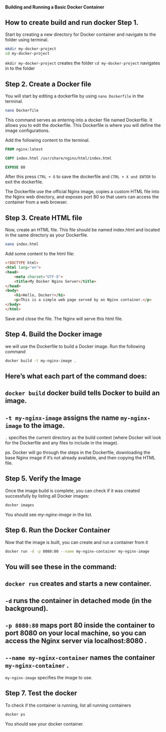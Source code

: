 #### Building and Running a Basic Docker Container

## How to create build and run docker Step 1.

Start by creating a new directory for Docker container and navigate to the folder using terminal.
```bash
mkdir my-docker-project
cd my-docker-project
```

`mkdir my-docker-project` creates the folder
`cd my-docker-project` navigates in to the folder


## Step 2. Create a Docker file

You will start by editing a dockerfile by using `nano Dockerfile` in the terminal. 
```bash
nano Dockerfile
```
This command serves as entering into a docker file named Dockerfile. It allows you to edit the dockerfile.
This Dockerfile is where you will define the image configurations.

Add the following content to the terminal.

```dockerfile
FROM nginx:latest

COPY index.html /usr/share/nginx/html/index.html

EXPOSE 80
```
After this press `CTRL + O` to save the dockerfile and `CTRL + X and ENTER` to exit the dockerfile.

The Dockerfile use the official Nginx image, copies a custom HTML file into the Nginx web directory, and exposes port 80 so that users can access the container from a web browser.


## Step 3. Create HTML file

Now, create an HTML file. This file should be named index.html and located in the same directory as your Dockerfile.

```bash
nano index.html
```

Add some content to the html file:

```html
<!DOCTYPE html>
<html lang="en">
<head>
    <meta charset="UTF-8">
    <title>My Docker Nginx Server</title>
</head>
<body>
    <h1>Hello, Docker!</h1>
    <p>This is a simple web page served by an Nginx container.</p>
</body>
</html>
```
Save and close the file. The Nginx will serve this html file.


## Step 4. Build the Docker image

we will use the Dockerfile to build a Docker image. Run the following command
```bash
docker build -t my-nginx-image .
```

Here’s what each part of the command does:
- 
`docker build`
 docker build tells Docker to build an image.
- 
`-t my-nginx-image`
 assigns the name 
`my-nginx-image`
 to the image.
- 
`.`
 specifies the current directory as the build context (where Docker will look for the Dockerfile and any files to include in the image).

ps. Docker will go through the steps in the Dockerfile, downloading the base Nginx image if it’s not already available, and then copying the HTML file.


## Step 5. Verify the Image

Once the image build is complete, you can check if it was created successfully by listing all Docker images:
```bash 
docker images
```
You should see *my-nginx-image* in the list.


## Step 6. Run the Docker Container

Now that the image is built, you can create and run a container from it
```bash 
docker run -d -p 8080:80 --name my-nginx-container my-nginx-image
```
You will see these in the command:
- 
`docker run`
 creates and starts a new container.
- 
`-d`
 runs the container in detached mode (in the background).
- 
`-p 8080:80`
 maps port 80 inside the container to port 8080 on your local machine, so you can access the Nginx server via localhost:8080
.
- 
`--name my-nginx-container`
 names the container 
`my-nginx-container`
.
- 
`my-nginx-image`
 specifies the image to use.


## Step 7. Test the docker
To check if the container is running, list all running containers
```bash 
docker ps
```

You should see your docker container.
